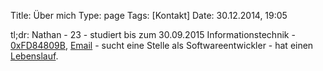 Title: Über mich
Type: page
Tags: [Kontakt]
Date: 30.12.2014, 19:05

tl;dr: Nathan - 23 - studiert bis zum 30.09.2015 Informationstechnik - [0xFD84809B](http://pgp.mit.edu/pks/lookup?op=get&search=0x19FB630EFD84809B), [Email](https://encrypt.to/0xFD84809B) - sucht eine Stelle als Softwareentwickler - hat einen [Lebenslauf](/about/CV_Nathan_Mattes.pdf).

